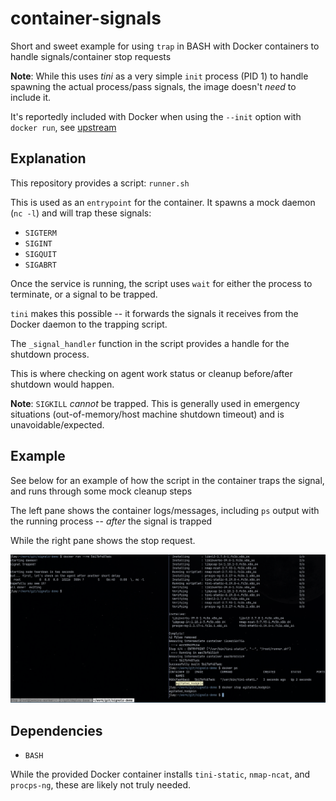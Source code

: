 # container-signals
Short and sweet example for using `trap` in BASH with Docker containers to handle signals/container stop requests

**Note**: While this uses *tini* as a very simple `init` process (PID 1) to handle spawning the actual process/pass signals, the image doesn't _need_ to include it.

It's reportedly included with Docker when using the `--init` option with `docker run`, see [upstream](https://github.com/krallin/tini)

## Explanation

This repository provides a script: `runner.sh`

This is used as an `entrypoint` for the container. It spawns a mock daemon (`nc -l`) and will trap these signals:
 - `SIGTERM`
 - `SIGINT`
 - `SIGQUIT`
 - `SIGABRT`

Once the service is running, the script uses `wait` for either the process to terminate, or a signal to be trapped.

`tini` makes this possible -- it forwards the signals it receives from the Docker daemon to the trapping script.

The `_signal_handler` function in the script provides a handle for the shutdown process.

This is where checking on agent work status or cleanup before/after shutdown would happen.

**Note**: `SIGKILL` _cannot_ be trapped. This is generally used in emergency situations (out-of-memory/host machine shutdown timeout) and is unavoidable/expected.

## Example

See below for an example of how the script in the container traps the signal, and runs through some mock cleanup steps

The left pane shows the container logs/messages, including `ps` output with the running process -- _after_ the signal is trapped

While the right pane shows the stop request.

![example-screen](./Trapped_Shutdown_Screenshot.png)

## Dependencies

 - `BASH`

While the provided Docker container installs `tini-static`, `nmap-ncat`, and `procps-ng`, these are likely not truly needed.
